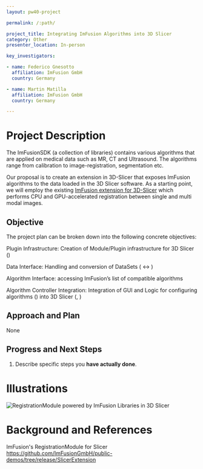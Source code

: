 ```yaml
---
layout: pw40-project

permalink: /:path/

project_title: Integrating ImFusion Algorithms into 3D Slicer
category: Other
presenter_location: In-person

key_investigators:

- name: Federico Gnesotto
  affiliation: ImFusion GmbH
  country: Germany

- name: Martin Matilla
  affiliation: ImFusion GmbH
  country: Germany

---
```


# Project Description

<!-- Add a short paragraph describing the project. -->

The ImFusionSDK (a collection of libraries) contains various algorithms that are applied on medical data such as MR, CT and Ultrasound. The algorithms range from calibration to image-registration, segmentation etc.

Our proposal is to create an extension in 3D-Slicer that exposes ImFusion algorithms to the data loaded in the 3D Slicer software. As a starting point, we will employ the existing [ImFusion extension for 3D-Slicer](https://github.com/ImFusionGmbH/public-demos/tree/release/SlicerExtension) which performs CPU and GPU-accelerated registration between single and multi modal images.

## Objective

<!-- Describe here WHAT you would like to achieve (what you will have as end result). -->

The project plan can be broken down into the following concrete objectives:

Plugin Infrastructure: Creation of Module/Plugin infrastructure for 3D Slicer ()

Data Interface: Handling and conversion of DataSets ( <-> )

Algorithm Interface: accessing ImFusion’s list of compatible algorithms

Algorithm Controller Integration: Integration of GUI and Logic for configuring algorithms () into 3D Slicer (, )

## Approach and Plan

<!-- Describe here HOW you would like to achieve the objectives stated above. -->

None

## Progress and Next Steps

<!-- Update this section as you make progress, describing of what you have ACTUALLY DONE.
     If there are specific steps that you could not complete then you can describe them here, too. -->

1.  Describe specific steps you **have actually done**.

# Illustrations

<!-- Add pictures and links to videos that demonstrate what has been accomplished. -->

![RegistrationModule powered by ImFusion Libraries in 3D Slicer](https://github.com/NA-MIC/ProjectWeek/assets/79929002/46c7efcb-990f-4e1e-b403-0a08c025e109)

# Background and References

<!-- If you developed any software, include link to the source code repository.
     If possible, also add links to sample data, and to any relevant publications. -->

ImFusion's RegistrationModule for Slicer <https://github.com/ImFusionGmbH/public-demos/tree/release/SlicerExtension>

